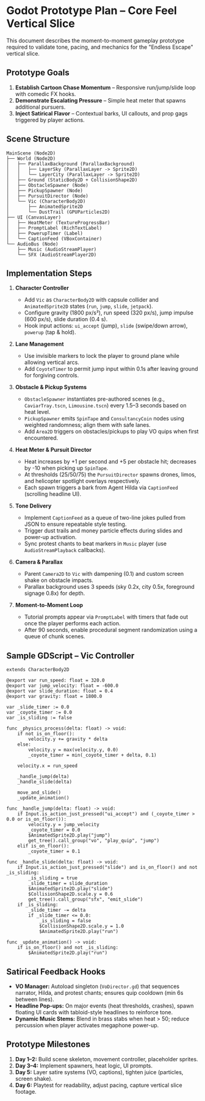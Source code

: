 # Godot Prototype Plan – Core Feel Vertical Slice

This document describes the moment-to-moment gameplay prototype required to validate tone, pacing, and mechanics for the "Endless Escape" vertical slice.

## Prototype Goals
1. **Establish Cartoon Chase Momentum** – Responsive run/jump/slide loop with comedic FX hooks.
2. **Demonstrate Escalating Pressure** – Simple heat meter that spawns additional pursuers.
3. **Inject Satirical Flavor** – Contextual barks, UI callouts, and prop gags triggered by player actions.

## Scene Structure
```
MainScene (Node2D)
├── World (Node2D)
│   ├── ParallaxBackground (ParallaxBackground)
│   │   ├── LayerSky (ParallaxLayer -> Sprite2D)
│   │   └── LayerCity (ParallaxLayer -> Sprite2D)
│   ├── Ground (StaticBody2D + CollisionShape2D)
│   ├── ObstacleSpawner (Node)
│   ├── PickupSpawner (Node)
│   ├── PursuitDirector (Node)
│   └── Vic (CharacterBody2D)
│       ├── AnimatedSprite2D
│       └── DustTrail (GPUParticles2D)
├── UI (CanvasLayer)
│   ├── HeatMeter (TextureProgressBar)
│   ├── PromptLabel (RichTextLabel)
│   ├── PowerupTimer (Label)
│   └── CaptionFeed (VBoxContainer)
└── AudioBus (Node)
    ├── Music (AudioStreamPlayer)
    └── SFX (AudioStreamPlayer2D)
```

## Implementation Steps
1. **Character Controller**
   - Add `Vic` as `CharacterBody2D` with capsule collider and `AnimatedSprite2D` states (`run`, `jump`, `slide`, `jetpack`).
   - Configure gravity (1800 px/s²), run speed (320 px/s), jump impulse (600 px/s), slide duration (0.4 s).
   - Hook input actions: `ui_accept` (jump), `slide` (swipe/down arrow), `powerup` (tap & hold).

2. **Lane Management**
   - Use invisible markers to lock the player to ground plane while allowing vertical arcs.
   - Add `CoyoteTimer` to permit jump input within 0.1s after leaving ground for forgiving controls.

3. **Obstacle & Pickup Systems**
   - `ObstacleSpawner` instantiates pre-authored scenes (e.g., `CaviarTray.tscn`, `Limousine.tscn`) every 1.5–3 seconds based on heat level.
   - `PickupSpawner` emits `SpinTape` and `ConsultancyCoin` nodes using weighted randomness; align them with safe lanes.
   - Add `Area2D` triggers on obstacles/pickups to play VO quips when first encountered.

4. **Heat Meter & Pursuit Director**
   - Heat increases by +1 per second and +5 per obstacle hit; decreases by -10 when picking up `SpinTape`.
   - At thresholds (25/50/75) the `PursuitDirector` spawns drones, limos, and helicopter spotlight overlays respectively.
   - Each spawn triggers a bark from Agent Hilda via `CaptionFeed` (scrolling headline UI).

5. **Tone Delivery**
   - Implement `CaptionFeed` as a queue of two-line jokes pulled from JSON to ensure repeatable style testing.
   - Trigger dust trails and money particle effects during slides and power-up activation.
   - Sync protest chants to beat markers in `Music` player (use `AudioStreamPlayback` callbacks).

6. **Camera & Parallax**
   - Parent `Camera2D` to `Vic` with dampening (0.1) and custom screen shake on obstacle impacts.
   - Parallax background uses 3 speeds (sky 0.2x, city 0.5x, foreground signage 0.8x) for depth.

7. **Moment-to-Moment Loop**
   - Tutorial prompts appear via `PromptLabel` with timers that fade out once the player performs each action.
   - After 90 seconds, enable procedural segment randomization using a queue of chunk scenes.

## Sample GDScript – Vic Controller
```gdscript
extends CharacterBody2D

@export var run_speed: float = 320.0
@export var jump_velocity: float = -600.0
@export var slide_duration: float = 0.4
@export var gravity: float = 1800.0

var _slide_timer := 0.0
var _coyote_timer := 0.0
var _is_sliding := false

func _physics_process(delta: float) -> void:
    if not is_on_floor():
        velocity.y += gravity * delta
    else:
        velocity.y = max(velocity.y, 0.0)
        _coyote_timer = min(_coyote_timer + delta, 0.1)

    velocity.x = run_speed

    _handle_jump(delta)
    _handle_slide(delta)

    move_and_slide()
    _update_animation()

func _handle_jump(delta: float) -> void:
    if Input.is_action_just_pressed("ui_accept") and (_coyote_timer > 0.0 or is_on_floor()):
        velocity.y = jump_velocity
        _coyote_timer = 0.0
        $AnimatedSprite2D.play("jump")
        get_tree().call_group("vo", "play_quip", "jump")
    elif is_on_floor():
        _coyote_timer = 0.1

func _handle_slide(delta: float) -> void:
    if Input.is_action_just_pressed("slide") and is_on_floor() and not _is_sliding:
        _is_sliding = true
        _slide_timer = slide_duration
        $AnimatedSprite2D.play("slide")
        $CollisionShape2D.scale.y = 0.6
        get_tree().call_group("sfx", "emit_slide")
    if _is_sliding:
        _slide_timer -= delta
        if _slide_timer <= 0.0:
            _is_sliding = false
            $CollisionShape2D.scale.y = 1.0
            $AnimatedSprite2D.play("run")

func _update_animation() -> void:
    if is_on_floor() and not _is_sliding:
        $AnimatedSprite2D.play("run")
```

## Satirical Feedback Hooks
- **VO Manager:** Autoload singleton (`VoDirector.gd`) that sequences narrator, Hilda, and protest chants; ensures quip cooldown (min 6s between lines).
- **Headline Pop-ups:** On major events (heat thresholds, crashes), spawn floating UI cards with tabloid-style headlines to reinforce tone.
- **Dynamic Music Stems:** Blend in brass stabs when heat > 50; reduce percussion when player activates megaphone power-up.

## Prototype Milestones
1. **Day 1–2:** Build scene skeleton, movement controller, placeholder sprites.
2. **Day 3–4:** Implement spawners, heat logic, UI prompts.
3. **Day 5:** Layer satire systems (VO, captions), tighten juice (particles, screen shake).
4. **Day 6:** Playtest for readability, adjust pacing, capture vertical slice footage.
